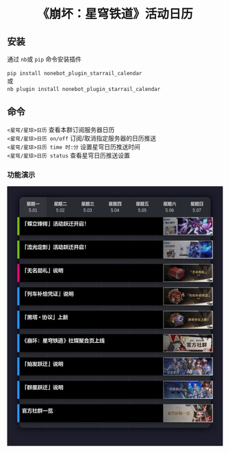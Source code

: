 <div align="center">

# 《崩坏：星穹铁道》活动日历

</div>


## 安装

通过 `nb`或 `pip` 命令安装插件

`pip install nonebot_plugin_starrail_calendar`
<br>或<br>
`nb plugin install nonebot_plugin_starrail_calendar`

## 命令

`<星穹/星琼>日历` 查看本群订阅服务器日历<br>
`<星穹/星琼>日历 on/off` 订阅/取消指定服务器的日历推送<br>
`<星穹/星琼>日历 time 时:分`  设置星穹日历推送时间<br>
`<星穹/星琼>日历 status`  查看星穹日历推送设置


### 功能演示
![calendar](.github/preview.jpg)
